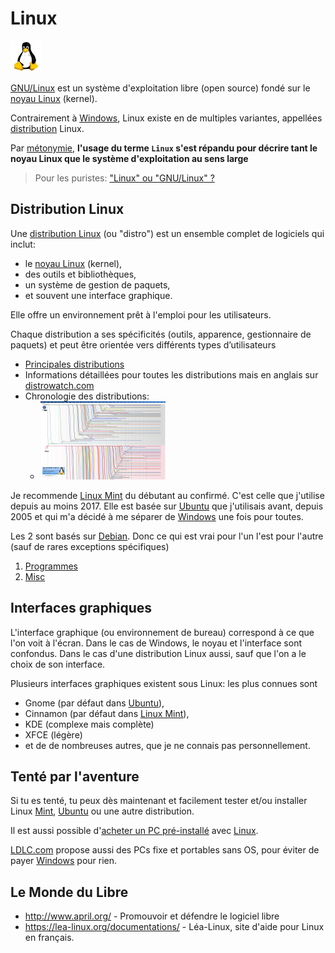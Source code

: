 # Linux

![50px-Linux-penguin](../data/50px-Linux-penguin.jpg)

[GNU/Linux](https://fr.wikipedia.org/wiki/Linux) est un système d'exploitation libre (open source) fondé sur le [noyau Linux](https://fr.wikipedia.org/wiki/Noyau_Linux) (kernel).

Contrairement à [Windows](../windows), Linux existe en de multiples variantes, appellées [distribution](https://fr.wikipedia.org/wiki/Distribution_Linux) Linux.

Par [métonymie](https://fr.wikipedia.org/wiki/M%C3%A9tonymie), **l'usage du terme `Linux` s'est répandu pour décrire tant le noyau Linux que le système d'exploitation au sens large**

> Pour les puristes: ["Linux" ou "GNU/Linux" ?](https://fr.wikipedia.org/wiki/Linux_ou_GNU/Linux)

## Distribution Linux

Une [distribution Linux](https://fr.wikipedia.org/wiki/Distribution_Linux) (ou "distro") est un ensemble complet de logiciels qui inclut:

- le [noyau Linux](https://fr.wikipedia.org/wiki/Noyau_Linux) (kernel),
- des outils et bibliothèques,
- un système de gestion de paquets,
- et souvent une interface graphique.

Elle offre un environnement prêt à l'emploi pour les utilisateurs.

Chaque distribution a ses spécificités (outils, apparence, gestionnaire de paquets) et peut être orientée vers différents types d’utilisateurs

- [Principales distributions](https://fr.wikipedia.org/wiki/Distribution_Linux#Principales_distributions)
- Informations détaillées pour toutes les distributions mais en anglais sur [distrowatch.com](http://distrowatch.com/index.php?language=FR)
- Chronologie des distributions:
  - [![Distribution timeline](../data/thumb_Linux-Distributions-Timeline.png)](https://upload.wikimedia.org/wikipedia/commons/9/96/Liste_des_distributions_Linux.svg)

Je recommende [Linux Mint](linux/dist/Mint) du débutant au confirmé. C'est celle que j'utilise depuis au moins 2017. Elle est basée sur [Ubuntu](dist/Ubuntu) que j'utilisais avant, depuis 2005 et qui m'a décidé à me séparer de [Windows](wiki/Windows) une fois pour toutes.

Les 2 sont basés sur [Debian](https://www.debian.org). Donc ce qui est vrai pour l'un l'est pour l'autre (sauf de rares exceptions spécifiques)

1. [Programmes](wiki/Programmes)
1. [Misc](wiki/Misc)

## Interfaces graphiques

L'interface graphique (ou environnement de bureau) correspond à ce que l'on voit à l'écran. Dans le cas de Windows, le noyau et l'interface sont confondus. Dans le cas d'une distribution Linux aussi, sauf que
l'on a le choix de son interface.

Plusieurs interfaces graphiques existent sous Linux: les plus connues sont

- Gnome (par défaut dans [Ubuntu](linux/dist/Ubuntu)),
- Cinnamon (par défaut dans [Linux Mint](linux/dist/Mint)),
- KDE (complexe mais complète)
- XFCE (légère)
- et de de nombreuses autres, que je ne connais pas personnellement.

## Tenté par l'aventure

Si tu es tenté, tu peux dès maintenant et facilement tester et/ou installer Linux [Mint](linux/dist/Mint), [Ubuntu](linux/dist/Ubuntu) ou une autre distribution.

Il est aussi possible d'[acheter un PC pré-installé](http://linuxpreinstalle.com/) avec [Linux](Linux).

[LDLC.com](https://www.ldlc.com/) propose aussi des PCs fixe et portables sans OS, pour éviter de payer [Windows](../windows) pour rien.

## Le Monde du Libre

- <http://www.april.org/> - Promouvoir et défendre le logiciel libre
- <https://lea-linux.org/documentations/> - Léa-Linux, site d'aide pour Linux en français.
